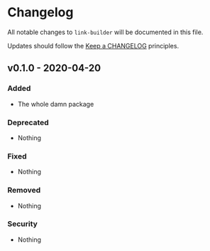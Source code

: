 # Changelog

All notable changes to `link-builder` will be documented in this file.

Updates should follow the [Keep a CHANGELOG](http://keepachangelog.com/) principles.

## v0.1.0 - 2020-04-20

### Added
- The whole damn package

### Deprecated
- Nothing

### Fixed
- Nothing

### Removed
- Nothing

### Security
- Nothing
